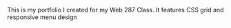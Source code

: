 This is my portfolio I created for my Web 287 Class.  It features CSS grid and responsive menu design
